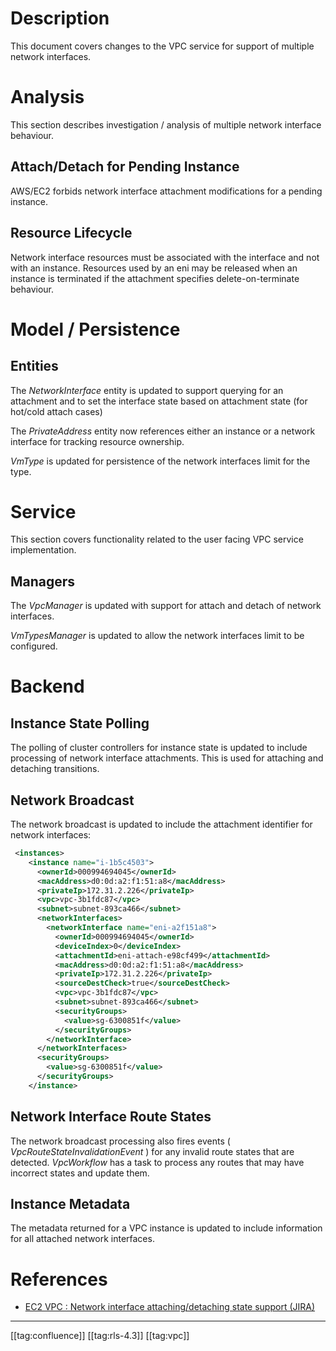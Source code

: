 
# Description
This document covers changes to the VPC service for support of multiple network interfaces.


# Analysis
This section describes investigation / analysis of multiple network interface behaviour.


## Attach/Detach for Pending Instance
AWS/EC2 forbids network interface attachment modifications for a pending instance.


## Resource Lifecycle
Network interface resources must be associated with the interface and not with an instance. Resources used by an eni may be released when an instance is terminated if the attachment specifies delete-on-terminate behaviour.


# Model / Persistence

## Entities
The  _NetworkInterface_ entity is updated to support querying for an attachment and to set the interface state based on attachment state (for hot/cold attach cases)

The  _PrivateAddress_ entity now references either an instance or a network interface for tracking resource ownership.

 _VmType_ is updated for persistence of the network interfaces limit for the type. 


# Service
This section covers functionality related to the user facing VPC service implementation.


## Managers
The  _VpcManager_  is updated with support for attach and detach of network interfaces.

 _VmTypesManager_ is updated to allow the network interfaces limit to be configured.




# Backend

## Instance State Polling
The polling of cluster controllers for instance state is updated to include processing of network interface attachments. This is used for attaching and detaching transitions.


## Network Broadcast
The network broadcast is updated to include the attachment identifier for network interfaces:


```xml
 <instances>
    <instance name="i-1b5c4503">
      <ownerId>000994694045</ownerId>
      <macAddress>d0:0d:a2:f1:51:a8</macAddress>
      <privateIp>172.31.2.226</privateIp>
      <vpc>vpc-3b1fdc87</vpc>
      <subnet>subnet-893ca466</subnet>
      <networkInterfaces>
        <networkInterface name="eni-a2f151a8">
          <ownerId>000994694045</ownerId>
          <deviceIndex>0</deviceIndex>
          <attachmentId>eni-attach-e98cf499</attachmentId>
          <macAddress>d0:0d:a2:f1:51:a8</macAddress>
          <privateIp>172.31.2.226</privateIp>
          <sourceDestCheck>true</sourceDestCheck>
          <vpc>vpc-3b1fdc87</vpc>
          <subnet>subnet-893ca466</subnet>
          <securityGroups>
            <value>sg-6300851f</value>
          </securityGroups>
        </networkInterface>
      </networkInterfaces>
      <securityGroups>
        <value>sg-6300851f</value>
      </securityGroups>
    </instance>
```

## Network Interface Route States
The network broadcast processing also fires events ( _VpcRouteStateInvalidationEvent_  ) for any invalid route states that are detected.  _VpcWorkflow_ has a task to process any routes that may have incorrect states and update them.


## Instance Metadata
The metadata returned for a VPC instance is updated to include information for all attached network interfaces.


# References

* [EC2 VPC : Network interface attaching/detaching state support (JIRA)](https://eucalyptus.atlassian.net/browse/EUCA-12000)



*****

[[tag:confluence]]
[[tag:rls-4.3]]
[[tag:vpc]]
